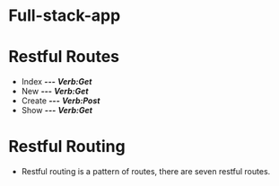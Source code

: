 # Full-stack-app

# Restful Routes

* Index ***---*** ***Verb:Get***
* New   ***---*** ***Verb:Get***
* Create ***---*** ***Verb:Post***
* Show  ***---*** ***Verb:Get***

# Restful Routing

* Restful routing is a pattern of routes, there are seven restful routes.